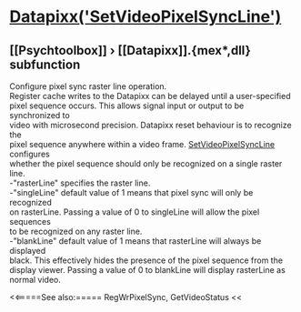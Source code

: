 # [Datapixx('SetVideoPixelSyncLine')](Datapixx-SetVideoPixelSyncLine) 
## [[Psychtoolbox]] &#8250; [[Datapixx]].{mex*,dll} subfunction


Configure pixel sync raster line operation.  
Register cache writes to the Datapixx can be delayed until a user-specified  
pixel sequence occurs. This allows signal input or output to be synchronized to  
video with microsecond precision. Datapixx reset behaviour is to recognize the  
pixel sequence anywhere within a video frame. [SetVideoPixelSyncLine](SetVideoPixelSyncLine) configures  
whether the pixel sequence should only be recognized on a single raster line.  
-"rasterLine" specifies the raster line.  
-"singleLine" default value of 1 means that pixel sync will only be recognized  
on rasterLine. Passing a value of 0 to singleLine will allow the pixel sequences  
to be recognized on any raster line.  
-"blankLine" default value of 1 means that rasterLine will always be displayed  
black. This effectively hides the presence of the pixel sequence from the  
display viewer. Passing a value of 0 to blankLine will display rasterLine as  
normal video.  
  


<<=====See also:=====
RegWrPixelSync, GetVideoStatus
<<